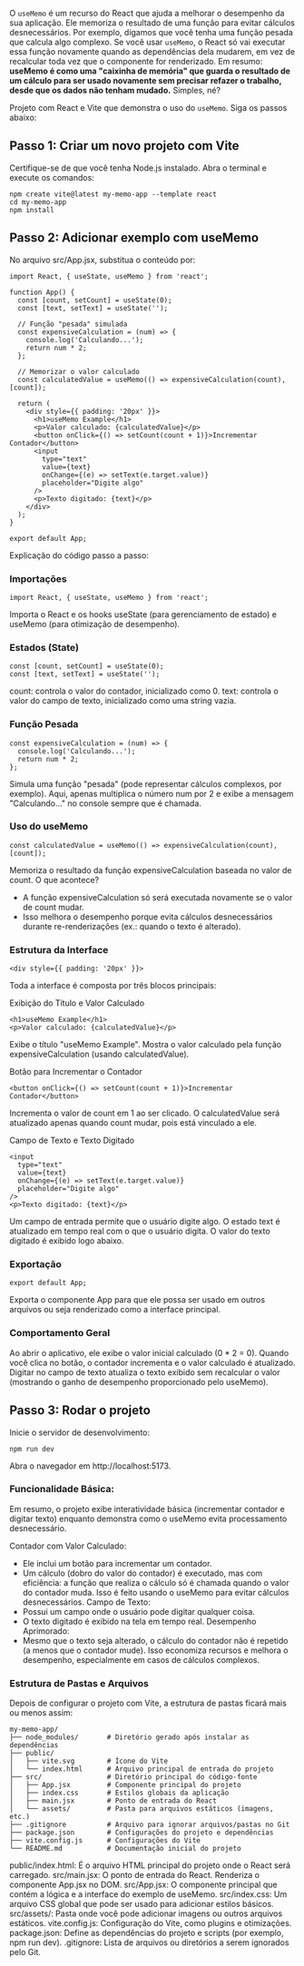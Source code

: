 
O `useMemo` é um recurso do React que ajuda a melhorar o desempenho da sua aplicação. Ele memoriza o resultado de uma função para evitar cálculos desnecessários.
Por exemplo, digamos que você tenha uma função pesada que calcula algo complexo. Se você usar `useMemo`, o React só vai executar essa função novamente quando as dependências dela mudarem, em vez de recalcular toda vez que o componente for renderizado.
Em resumo: **useMemo é como uma "caixinha de memória" que guarda o resultado de um cálculo para ser usado novamente sem precisar refazer o trabalho, desde que os dados não tenham mudado.** Simples, né?

Projeto com React e Vite que demonstra o uso do `useMemo`.
Siga os passos abaixo:
## Passo 1: Criar um novo projeto com Vite
Certifique-se de que você tenha Node.js instalado.
Abra o terminal e execute os comandos:
```
npm create vite@latest my-memo-app --template react
cd my-memo-app
npm install
```

## Passo 2: Adicionar exemplo com useMemo
No arquivo src/App.jsx, substitua o conteúdo por:
```
import React, { useState, useMemo } from 'react';

function App() {
  const [count, setCount] = useState(0);
  const [text, setText] = useState('');

  // Função "pesada" simulada
  const expensiveCalculation = (num) => {
    console.log('Calculando...');
    return num * 2;
  };

  // Memorizar o valor calculado
  const calculatedValue = useMemo(() => expensiveCalculation(count), [count]);

  return (
    <div style={{ padding: '20px' }}>
      <h1>useMemo Example</h1>
      <p>Valor calculado: {calculatedValue}</p>
      <button onClick={() => setCount(count + 1)}>Incrementar Contador</button>
      <input 
        type="text" 
        value={text} 
        onChange={(e) => setText(e.target.value)} 
        placeholder="Digite algo" 
      />
      <p>Texto digitado: {text}</p>
    </div>
  );
}

export default App;
```
Explicação do código passo a passo:
### Importações
```
import React, { useState, useMemo } from 'react';
```
Importa o React e os hooks useState (para gerenciamento de estado) e useMemo (para otimização de desempenho).
### Estados (State)
```
const [count, setCount] = useState(0);
const [text, setText] = useState('');
```
count: controla o valor do contador, inicializado como 0.
text: controla o valor do campo de texto, inicializado como uma string vazia.
### Função Pesada
```
const expensiveCalculation = (num) => {
  console.log('Calculando...');
  return num * 2;
};
```
Simula uma função "pesada" (pode representar cálculos complexos, por exemplo).
Aqui, apenas multiplica o número num por 2 e exibe a mensagem "Calculando..." no console sempre que é chamada.
### Uso do useMemo
```
const calculatedValue = useMemo(() => expensiveCalculation(count), [count]);
```
Memoriza o resultado da função expensiveCalculation baseada no valor de count.
O que acontece?
- A função expensiveCalculation só será executada novamente se o valor de count mudar.
- Isso melhora o desempenho porque evita cálculos desnecessários durante re-renderizações (ex.: quando o texto é alterado).
### Estrutura da Interface
```
<div style={{ padding: '20px' }}>
```
Toda a interface é composta por três blocos principais:

Exibição do Título e Valor Calculado
```
<h1>useMemo Example</h1>
<p>Valor calculado: {calculatedValue}</p>
```
Exibe o título "useMemo Example".
Mostra o valor calculado pela função expensiveCalculation (usando calculatedValue).

Botão para Incrementar o Contador
```
<button onClick={() => setCount(count + 1)}>Incrementar Contador</button>
```
Incrementa o valor de count em 1 ao ser clicado.
O calculatedValue será atualizado apenas quando count mudar, pois está vinculado a ele.

Campo de Texto e Texto Digitado
```
<input 
  type="text" 
  value={text} 
  onChange={(e) => setText(e.target.value)} 
  placeholder="Digite algo" 
/>
<p>Texto digitado: {text}</p>
```
Um campo de entrada permite que o usuário digite algo.
O estado text é atualizado em tempo real com o que o usuário digita.
O valor do texto digitado é exibido logo abaixo.
### Exportação
```
export default App;
```
Exporta o componente App para que ele possa ser usado em outros arquivos ou seja renderizado como a interface principal.

### Comportamento Geral
Ao abrir o aplicativo, ele exibe o valor inicial calculado (0 * 2 = 0).
Quando você clica no botão, o contador incrementa e o valor calculado é atualizado.
Digitar no campo de texto atualiza o texto exibido sem recalcular o valor (mostrando o ganho de desempenho proporcionado pelo useMemo).


## Passo 3: Rodar o projeto
Inicie o servidor de desenvolvimento:
```
npm run dev
```
Abra o navegador em http://localhost:5173.

### Funcionalidade Básica:
Em resumo, o projeto exibe interatividade básica (incrementar contador e digitar texto) enquanto demonstra como o useMemo evita processamento desnecessário.

Contador com Valor Calculado:
- Ele inclui um botão para incrementar um contador.
- Um cálculo (dobro do valor do contador) é executado, mas com eficiência: a função que realiza o cálculo só é chamada quando o valor do contador muda. Isso é feito usando o useMemo para evitar cálculos desnecessários.
Campo de Texto:
- Possui um campo onde o usuário pode digitar qualquer coisa.
- O texto digitado é exibido na tela em tempo real.
Desempenho Aprimorado:
- Mesmo que o texto seja alterado, o cálculo do contador não é repetido (a menos que o contador mude). Isso economiza recursos e melhora o desempenho, especialmente em casos de cálculos complexos.

### Estrutura de Pastas e Arquivos
Depois de configurar o projeto com Vite, a estrutura de pastas ficará mais ou menos assim:
```
my-memo-app/
├── node_modules/       # Diretório gerado após instalar as dependências
├── public/
│   ├── vite.svg        # Ícone do Vite
│   └── index.html      # Arquivo principal de entrada do projeto
├── src/                # Diretório principal do código-fonte
│   ├── App.jsx         # Componente principal do projeto
│   ├── index.css       # Estilos globais da aplicação
│   ├── main.jsx        # Ponto de entrada do React
│   └── assets/         # Pasta para arquivos estáticos (imagens, etc.)
├── .gitignore          # Arquivo para ignorar arquivos/pastas no Git
├── package.json        # Configurações do projeto e dependências
├── vite.config.js      # Configurações do Vite
└── README.md           # Documentação inicial do projeto
```

public/index.html: É o arquivo HTML principal do projeto onde o React será carregado.
src/main.jsx: O ponto de entrada do React. Renderiza o componente App.jsx no DOM.
src/App.jsx: O componente principal que contém a lógica e a interface do exemplo de useMemo.
src/index.css: Um arquivo CSS global que pode ser usado para adicionar estilos básicos.
src/assets/: Pasta onde você pode adicionar imagens ou outros arquivos estáticos.
vite.config.js: Configuração do Vite, como plugins e otimizações.
package.json: Define as dependências do projeto e scripts (por exemplo, npm run dev).
.gitignore: Lista de arquivos ou diretórios a serem ignorados pelo Git.



